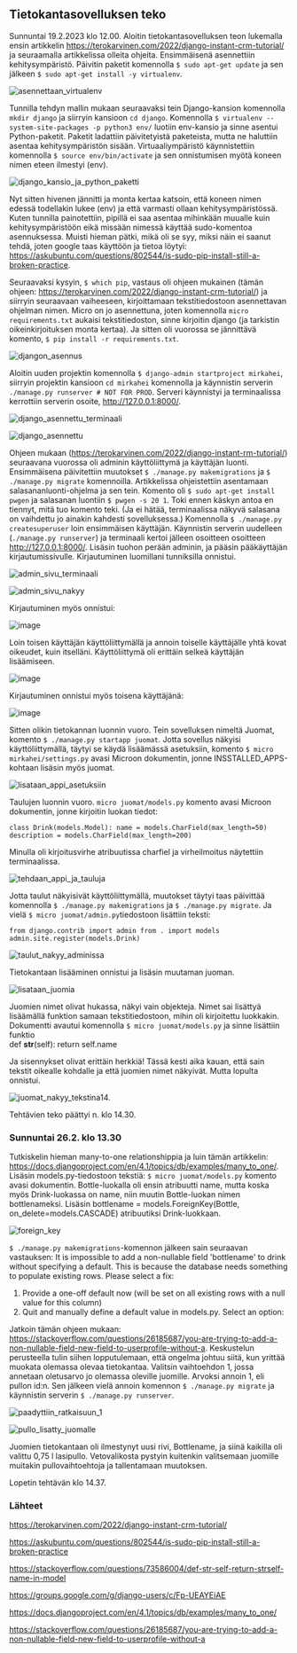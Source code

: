 ## Tietokantasovelluksen teko 

Sunnuntai 19.2.2023 klo 12.00. Aloitin tietokantasovelluksen teon lukemalla ensin artikkelin https://terokarvinen.com/2022/django-instant-crm-tutorial/ ja seuraamalla artikkelissa olleita ohjeita. 
Ensimmäisenä asennettiin kehitysympäristö. Päivitin paketit komennolla `$ sudo apt-get update` ja sen jälkeen `$ sudo apt-get install -y virtualenv`. 

![asennettaan_virtualenv](https://user-images.githubusercontent.com/82024427/220134820-6f4b4a8b-c5a4-4353-9736-294270649496.png)

Tunnilla tehdyn mallin mukaan seuraavaksi tein Django-kansion komennolla `mkdir django` ja siirryin kansioon `cd django`. Komennolla `$ virtualenv --system-site-packages -p python3 env/` 
luotiin env-kansio ja sinne asentui Python-paketit. Paketit ladattiin päivitetyistä paketeista, mutta ne haluttiin asentaa kehitysympäristön sisään. Virtuaaliympäristö käynnistettiin
komennolla `$ source env/bin/activate` ja sen onnistumisen myötä koneen nimen eteen ilmestyi (env). 

![django_kansio_ja_python_paketti](https://user-images.githubusercontent.com/82024427/220138447-debaddde-160a-48ce-b407-050aa0fe48a4.png)

Nyt sitten hivenen jännitti ja monta kertaa katsoin, että koneen nimen edessä todellakin lukee (env) ja että varmasti ollaan kehitysympäristössä. Kuten tunnilla painotettiin, pipillä ei saa asentaa
mihinkään muualle kuin kehitysympäristöön eikä missään nimessä käyttää sudo-komentoa asennuksessa. Muisti hieman pätki, mikä oli se syy, miksi näin ei saanut tehdä, joten google taas käyttöön ja tietoa löytyi: 
https://askubuntu.com/questions/802544/is-sudo-pip-install-still-a-broken-practice. 

Seuraavaksi kysyin, `$ which pip`, vastaus oli ohjeen mukainen (tämän ohjeen: https://terokarvinen.com/2022/django-instant-crm-tutorial/) ja siirryin seuraavaan vaiheeseen, kirjoittamaan 
tekstitiedostoon asennettavan ohjelman nimen. Micro on jo asennettuna, joten komennolla `micro requirements.txt` aukaisi tekstitiedoston, sinne kirjoitin django (ja tarkistin oikeinkirjoituksen monta kertaa).
Ja sitten oli vuorossa se jännittävä komento, `$ pip install -r requirements.txt`. 

![djangon_asennus](https://user-images.githubusercontent.com/82024427/220142660-ad19cc09-764d-4558-b138-19edb5088d97.png)

Aloitin uuden projektin komennolla `$ django-admin startproject mirkahei`, siirryin projektin kansioon `cd mirkahei` komennolla ja käynnistin serverin `./manage.py runserver # NOT FOR PROD`. Serveri käynnistyi ja terminaalissa kerrottiin serverin osoite, http://127.0.0.1:8000/. 

![django_asennettu_terminaali](https://user-images.githubusercontent.com/82024427/220144758-9d67514a-cc0d-4968-b2e8-e33f15d56aea.png)

![django_asennettu](https://user-images.githubusercontent.com/82024427/220144807-5270e99b-b24f-4921-bc48-608c83e70efe.png)

Ohjeen mukaan (https://terokarvinen.com/2022/django-instant-rm-tutorial/) seuraavana vuorossa oli adminin käyttöliittymä ja käyttäjän luonti. Ensimmäisena päivitettiin muutokset `$ ./manage.py makemigrations` ja `$ ./manage.py migrate` komennoilla. Artikkelissa ohjeistettiin asentamaan salasananluonti-ohjelma ja sen tein. Komento oli `$ sudo apt-get install pwgen` ja salasanan luontiin `$ pwgen -s 20 1`. Toki ennen käskyn antoa en tiennyt, mitä tuo komento teki. (Ja ei hätää, terminaalissa näkyvä salasana on vaihdettu jo ainakin kahdesti sovelluksessa.) Komennolla `$ ./manage.py createsuperuser` loin ensimmäisen käyttäjän. Käynnistin serverin uudelleen (`./manage.py runserver`) ja terminaali kertoi jälleen osoitteen osoitteen http://127.0.0.1:8000/. Lisäsin tuohon perään adminin, ja pääsin pääkäyttäjän kirjautumissivulle. Kirjautuminen luomillani tunniksilla onnistui. 

![admin_sivu_terminaali](https://user-images.githubusercontent.com/82024427/220147494-ab079e74-8147-4d3e-b679-38fce327b6f3.png)

![admin_sivu_nakyy](https://user-images.githubusercontent.com/82024427/220147575-e18f3295-575e-4a10-9ff2-75d89e4c27fd.png)

Kirjautuminen myös onnistui: 

![image](https://user-images.githubusercontent.com/82024427/220147808-60357832-014e-441f-8581-d29fe5c11702.png)

Loin toisen käyttäjän käyttöliittymällä ja annoin toiselle käyttäjälle yhtä kovat oikeudet, kuin itselläni. Käyttöliittymä oli erittäin selkeä käyttäjän lisäämiseen. 

![image](https://user-images.githubusercontent.com/82024427/220148127-3de0be61-c27f-49d8-85be-459af469c53a.png)

Kirjautuminen onnistui myös toisena käyttäjänä: 

![image](https://user-images.githubusercontent.com/82024427/220148400-725fceb0-c904-4e7f-8349-16d9cb90f017.png)

Sitten olikin tietokannan luonnin vuoro. Tein sovelluksen nimeltä Juomat, komento `$ ./manage.py startapp juomat`. Jotta sovellus näkyisi käyttöliittymällä, täytyi se käydä lisäämässä asetuksiin, komento `$ micro mirkahei/settings.py` avasi Microon dokumentin, jonne INSSTALLED_APPS-kohtaan lisäsin myös juomat. 

![lisataan_appi_asetuksiin](https://user-images.githubusercontent.com/82024427/220149272-bb3c3445-989b-4ee7-893b-27e2f076fff0.png)

Taulujen luonnin vuoro. `micro juomat/models.py` komento avasi Microon dokumentin, jonne kirjoitin luokan tiedot:

`class Drink(models.Model):
    name = models.CharField(max_length=50)
    description = models.CharField(max_length=200)`
 
 Minulla oli kirjoitusvirhe atribuutissa charfiel ja virheilmoitus näytettiin terminaalissa. 
 
 ![tehdaan_appi_ja_tauluja](https://user-images.githubusercontent.com/82024427/220151482-2ad4b273-e967-430a-bf5f-17f9621c080d.png)
 
 Jotta taulut näkyisivät käyttöliittymällä, muutokset täytyi taas päivittää komennolla `$ ./manage.py makemigrations` ja `$ ./manage.py migrate`. Ja vielä `$ micro juomat/admin.py`tiedostoon lisättiin teksti: 
 
 `from django.contrib import admin
from . import models
admin.site.register(models.Drink)`

![taulut_nakyy_adminissa](https://user-images.githubusercontent.com/82024427/220154439-aff25520-3019-401a-bc41-259b668cdfec.png)

Tietokantaan lisääminen onnistui ja lisäsin muutaman juoman. 

![lisataan_juomia](https://user-images.githubusercontent.com/82024427/220154722-698edc08-8686-4c99-a1d2-ddaa41346bd2.png)

Juomien nimet olivat hukassa, näkyi vain objekteja. Nimet sai lisättyä lisäämällä funktion samaan tekstitiedostoon, mihin oli kirjoitettu luokkakin. Dokumentti avautui komennolla `$ micro juomat/models.py` ja sinne lisättiin funktio  
def __str__(self):
        return self.name
        
Ja sisennykset olivat erittäin herkkiä! Tässä kesti aika kauan, että sain tekstit oikealle kohdalle ja että juomien nimet näkyivät. Mutta lopulta onnistui. 

![juomat_nakyy_tekstina](https://user-images.githubusercontent.com/82024427/220155413-6eb7a5e5-e605-45b4-8e87-93b164c36272.png)14.

Tehtävien teko päättyi n. klo 14.30. 

### Sunnuntai 26.2. klo 13.30

Tutkiskelin hieman many-to-one relationshippia ja luin tämän artikkelin: https://docs.djangoproject.com/en/4.1/topics/db/examples/many_to_one/. Lisäsin models.py-tiedostoon tekstiä: `$ micro juomat/models.py` komento avasi dokumentin. Bottle-luokalla oli ensin atribuutti name, mutta koska myös Drink-luokassa on name, niin muutin Bottle-luokan nimen bottlenameksi. Lisäsin bottlename = models.ForeignKey(Bottle, on_delete=models.CASCADE) atribuutiksi Drink-luokkaan. 

![foreign_key](https://user-images.githubusercontent.com/82024427/221410159-c59c3281-7adf-423d-9dba-4321923c27fa.png)

`$ ./manage.py makemigrations`-komennon jälkeen sain seuraavan vastauksen: 
It is impossible to add a non-nullable field 'bottlename' to drink without specifying a default. This is because the database needs something to populate existing rows.
Please select a fix:
 1) Provide a one-off default now (will be set on all existing rows with a null value for this column)
 2) Quit and manually define a default value in models.py.
Select an option: 

Jatkoin tämän ohjeen mukaan: https://stackoverflow.com/questions/26185687/you-are-trying-to-add-a-non-nullable-field-new-field-to-userprofile-without-a. Keskustelun perusteella tulin siihen lopputulemaan, että ongelma johtuu siitä, kun yrittää muokata olemassa olevaa tietokantaa. Valitsin vaihtoehdon 1, jossa annetaan oletusarvo jo olemassa oleville juomille. Arvoksi annoin 1, eli pullon id:n. Sen jälkeen vielä annoin komennon `$ ./manage.py migrate` ja käynnistin serverin `$ ./manage.py runserver`. 

![paadyttiin_ratkaisuun_1](https://user-images.githubusercontent.com/82024427/221410727-2ffb47bb-7783-4428-8697-67356200e205.png)


![pullo_lisatty_juomalle](https://user-images.githubusercontent.com/82024427/221410650-d39d9f91-bd30-4f97-9b04-20dd44369c10.png)

Juomien tietokantaan oli ilmestynyt uusi rivi, Bottlename, ja siinä kaikilla oli valittu 0,75 l lasipullo. Vetovalikosta pystyin kuitenkin valitsemaan juomille muitakin pullovaihtoehtoja ja tallentamaan muutoksen. 

Lopetin tehtävän klo 14.37.



### Lähteet

https://terokarvinen.com/2022/django-instant-crm-tutorial/

https://askubuntu.com/questions/802544/is-sudo-pip-install-still-a-broken-practice

https://stackoverflow.com/questions/73586004/def-str-self-return-strself-name-in-model

https://groups.google.com/g/django-users/c/Fp-UEAYEiAE 

https://docs.djangoproject.com/en/4.1/topics/db/examples/many_to_one/

https://stackoverflow.com/questions/26185687/you-are-trying-to-add-a-non-nullable-field-new-field-to-userprofile-without-a



















